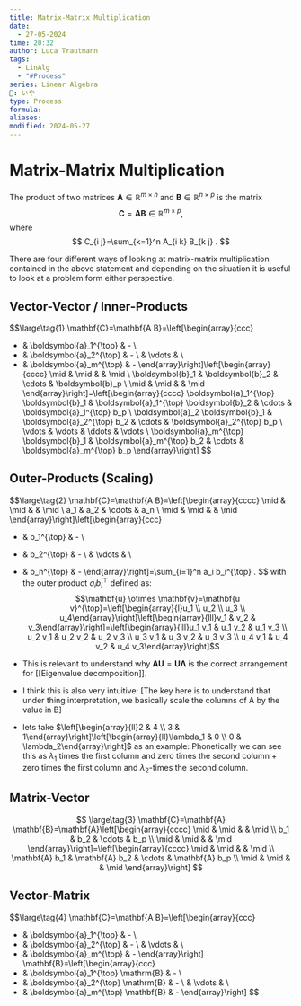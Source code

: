 ```yaml
---
title: Matrix-Matrix Multiplication
date:
  - 27-05-2024
time: 20:32
author: Luca Trautmann
tags:
  - LinAlg
  - "#Process"
series: Linear Algebra
🍙: いや
type: Process
formula: 
aliases: 
modified: 2024-05-27
---
```

# Matrix-Matrix Multiplication
The product of two matrices $\mathbf{A} \in \mathbb{R}^{m \times n}$ and $\mathbf{B} \in \mathbb{R}^{n \times p}$ is the matrix
$$
\mathbf{C}=\mathbf{A B} \in \mathbb{R}^{m \times p},
$$
where
$$
C_{i j}=\sum_{k=1}^n A_{i k} B_{k j} .
$$

There are four different ways of looking at matrix-matrix multiplication contained in the above statement and depending on the situation it is useful to look at a problem form either perspective. 

## Vector-Vector / Inner-Products
$$\large\tag{1}
\mathbf{C}=\mathbf{A B}=\left[\begin{array}{ccc}
- & \boldsymbol{a}_1^{\top} & - \\
- & \boldsymbol{a}_2^{\top} & - \\
& \vdots & \\
- & \boldsymbol{a}_m^{\top} & -
\end{array}\right]\left[\begin{array}{cccc}
\mid & \mid & & \mid \\
\boldsymbol{b}_1 & \boldsymbol{b}_2 & \cdots & \boldsymbol{b}_p \\
\mid & \mid & & \mid
\end{array}\right]=\left[\begin{array}{cccc}
\boldsymbol{a}_1^{\top} \boldsymbol{b}_1 & \boldsymbol{a}_1^{\top} \boldsymbol{b}_2 & \cdots & \boldsymbol{a}_1^{\top} b_p \\
\boldsymbol{a}_2 \boldsymbol{b}_1 & \boldsymbol{a}_2^{\top} b_2 & \cdots & \boldsymbol{a}_2^{\top} b_p \\
\vdots & \vdots & \ddots & \vdots \\
\boldsymbol{a}_m^{\top} \boldsymbol{b}_1 & \boldsymbol{a}_m^{\top} b_2 & \cdots & \boldsymbol{a}_m^{\top} b_p
\end{array}\right]
$$
## Outer-Products (Scaling)

$$\large\tag{2} 
\mathbf{C}=\mathbf{A B}=\left[\begin{array}{cccc}
\mid & \mid & & \mid \\
a_1 & a_2 & \cdots & a_n \\
\mid & \mid & & \mid
\end{array}\right]\left[\begin{array}{ccc}
- & b_1^{\top} & - \\
- & b_2^{\top} & - \\
& \vdots & \\
- & b_n^{\top} & -
\end{array}\right]=\sum_{i=1}^n a_i b_i^{\top} .
$$
with the outer product $a_i b_i^{\top}$ defined as: 
$$\mathbf{u} \otimes \mathbf{v}=\mathbf{u v}^{\top}=\left[\begin{array}{l}u_1 \\ u_2 \\ u_3 \\ u_4\end{array}\right]\left[\begin{array}{lll}v_1 & v_2 & v_3\end{array}\right]=\left[\begin{array}{lll}u_1 v_1 & u_1 v_2 & u_1 v_3 \\ u_2 v_1 & u_2 v_2 & u_2 v_3 \\ u_3 v_1 & u_3 v_2 & u_3 v_3 \\ u_4 v_1 & u_4 v_2 & u_4 v_3\end{array}\right]$$

- This is relevant to understand why $\mathbf{AU} =\mathbf{U\Lambda}$ is the correct arrangement for [[Eigenvalue decomposition]]. 
- I think this is also very intuitive: [The key here is to understand that under thing interpretation, we basically scale the columns of A by the value in B]
- lets take $\left[\begin{array}{ll}2 & 4 \\ 3 & 1\end{array}\right]\left[\begin{array}{ll}\lambda_1 & 0 \\ 0 & \lambda_2\end{array}\right]$ as an example: Phonetically we can see this as $\lambda_{1}$ times the first column and zero times the second column + zero times the first column and $\lambda_{2}$-times the second column. 
## Matrix-Vector

$$ \large\tag{3}
\mathbf{C}=\mathbf{A} \mathbf{B}=\mathbf{A}\left[\begin{array}{cccc}
\mid & \mid & & \mid \\
b_1 & b_2 & \cdots & b_p \\
\mid & \mid & & \mid
\end{array}\right]=\left[\begin{array}{cccc}
\mid & \mid & & \mid \\
\mathbf{A} b_1 & \mathbf{A} b_2 & \cdots & \mathbf{A} b_p \\
\mid & \mid & & \mid
\end{array}\right]
$$

## Vector-Matrix

$$\large\tag{4} 
\mathbf{C}=\mathbf{A B}=\left[\begin{array}{ccc}
- & \boldsymbol{a}_1^{\top} & - \\
- & \boldsymbol{a}_2^{\top} & - \\
& \vdots & \\
- & \boldsymbol{a}_m^{\top} & -
\end{array}\right] \mathbf{B}=\left[\begin{array}{ccc}
- & \boldsymbol{a}_1^{\top} \mathrm{B} & - \\
- & \boldsymbol{a}_2^{\top} \mathrm{B} & - \\
& \vdots & \\
- & \boldsymbol{a}_m^{\top} \mathbf{B} & -
\end{array}\right]
$$

